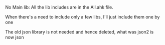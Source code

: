 No Main lib: All the lib includes are in the All.ahk file.

When there's a need to include only a few libs, I'll just include them one by one

The old json library is not needed and hence deleted, what was json2 is now json